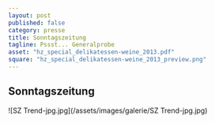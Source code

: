 ```yaml
---
layout: post
published: false
category: presse
title: Sonntagszeitung
tagline: Pssst... Generalprobe
asset: "hz_special_delikatessen-weine_2013.pdf"
square: "hz_special_delikatessen-weine_2013_preview.png"
---
```


## Sonntagszeitung

![SZ Trend-jpg.jpg](/assets/images/galerie/SZ Trend-jpg.jpg)

